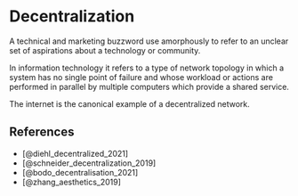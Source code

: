 # Decentralization
A technical and marketing buzzword use amorphously to refer to an unclear set of aspirations about a technology or community.

In information technology it refers to a type of network topology in which a system has no single point of failure and whose workload or actions are performed in parallel by multiple computers which provide a shared service.

The internet is the canonical example of a decentralized network.

## References

* [@diehl_decentralized_2021]
* [@schneider_decentralization_2019]
* [@bodo_decentralisation_2021]
* [@zhang_aesthetics_2019]
